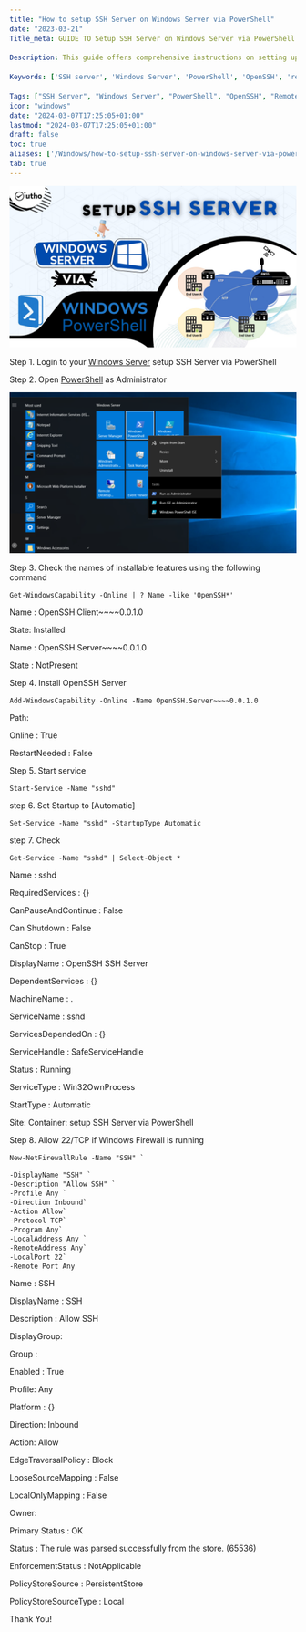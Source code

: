 ```yaml
---
title: "How to setup SSH Server on Windows Server via PowerShell"
date: "2023-03-21"
Title_meta: GUIDE TO Setup SSH Server on Windows Server via PowerShell

Description: This guide offers comprehensive instructions on setting up an SSH (Secure Shell) server on Windows Server using PowerShell. Learn how to install the OpenSSH Server feature, configure SSH settings, manage SSH keys, and enable secure remote access to your Windows Server environment.

Keywords: ['SSH server', 'Windows Server', 'PowerShell', 'OpenSSH', 'remote access', 'server administration']

Tags: ["SSH Server", "Windows Server", "PowerShell", "OpenSSH", "Remote Access", "Server Administration"]
icon: "windows"
date: "2024-03-07T17:25:05+01:00"
lastmod: "2024-03-07T17:25:05+01:00" 
draft: false
toc: true
aliases: ['/Windows/how-to-setup-ssh-server-on-windows-server-via-powershell']
tab: true
---
```


![setup SSH Server via PowerShell](images/How-to-setup-SSH-Server-on-Windows-Server-via-PowerShell_utho.jpg)

Step 1. Login to your [Windows Server](https://utho.com/docs/tutorial/how-to-connect-virtual-server-remotely-using-rdp-in-windows-os/) setup SSH Server via PowerShell

Step 2. Open [PowerShell](https://learn.microsoft.com/en-us/powershell/) as Administrator

![setup SSH Server via PowerShell](images/Screenshot_0-2-1024x572.png)

Step 3. Check the names of installable features using the following command

```
Get-WindowsCapability -Online | ? Name -like 'OpenSSH*'
```

Name : OpenSSH.Client~~~~0.0.1.0

State: Installed

Name : OpenSSH.Server~~~~0.0.1.0

State : NotPresent

Step 4. Install OpenSSH Server

```
Add-WindowsCapability -Online -Name OpenSSH.Server~~~~0.0.1.0
```

Path:

Online : True

RestartNeeded : False

Step 5. Start service

```
Start-Service -Name "sshd"
```

step 6. Set Startup to \[Automatic\]

```
Set-Service -Name "sshd" -StartupType Automatic
```

step 7. Check

```
Get-Service -Name "sshd" | Select-Object *
```

Name : sshd

RequiredServices : {}

CanPauseAndContinue : False

Can Shutdown : False

CanStop : True

DisplayName : OpenSSH SSH Server

DependentServices : {}

MachineName : .

ServiceName : sshd

ServicesDependedOn : {}

ServiceHandle : SafeServiceHandle

Status : Running

ServiceType : Win32OwnProcess

StartType : Automatic

Site: Container: setup SSH Server via PowerShell

Step 8. Allow 22/TCP if Windows Firewall is running

```
New-NetFirewallRule -Name "SSH" `
```

```
-DisplayName "SSH" `
-Description "Allow SSH" `
-Profile Any `
-Direction Inbound`
-Action Allow`
-Protocol TCP`
-Program Any`
-LocalAddress Any `
-RemoteAddress Any`
-LocalPort 22`
-Remote Port Any
```

Name : SSH

DisplayName : SSH

Description : Allow SSH

DisplayGroup:

Group :

Enabled : True

Profile: Any

Platform : {}

Direction: Inbound

Action: Allow

EdgeTraversalPolicy : Block

LooseSourceMapping : False

LocalOnlyMapping : False

Owner:

Primary Status : OK

Status : The rule was parsed successfully from the store. (65536)

EnforcementStatus : NotApplicable

PolicyStoreSource : PersistentStore

PolicyStoreSourceType : Local

Thank You!
